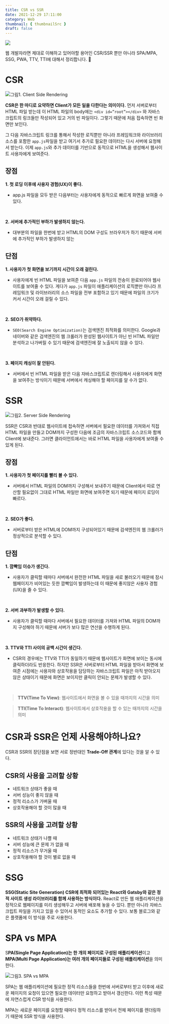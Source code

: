 ```yaml
---
title: CSR vs SSR
date: 2021-12-29 17:11:00
category: Web
thumbnail: { thumbnailSrc }
draft: false
---
```


![](./images/thumbNail.gif)

웹 개발자라면 제대로 이해하고 있어야할 용어인 CSR/SSR 뿐만 아니라 SPA/MPA, SSG, PWA, TTV, TTI에 대해서 정리합니다. 🧐

# CSR

![그림1. Client Side Rendering](./images/csr-ssr-01.png)

**CSR은 한 마디로 요약하면 Client가 모든 일을 다한다는 의미이다.** 먼저 서버로부터 HTML 파일 받는데 이 HTML 파일의 body에는 `<div id=”root”></div>` 와 자바스크립트의 링크들만 작성되어 있고 거의 빈 파일이다. 그렇기 때문에 처음 접속하면 빈 화면만 보인다.

그 다음 자바스크립트 링크를 통해서 작성한 로직뿐만 아니라 프레임워크와 라이브러리 소스를 포함한 `app.js`파일을 받고 여기서 추가로 필요한 데이터는 다시 서버에 요청해서 받는다. 이제 `app.js`와 추가 데이터를 기반으로 동적으로 HTML을 생성해서 웹사이트 사용자에게 보여준다.

## 장점

**1. 첫 로딩 이후에 사용자 경험(UX)이 좋다.**

- app.js 파일을 모두 받은 다음부터는 사용자에게 동적으로 빠르게 화면을 보여줄 수 있다.

<br />

**2. 서버에 추가적인 부하가 발생하지 않는다.**

- 대부분의 파일을 한번에 받고 HTML의 DOM 구성도 브라우저가 하기 때문에 서버에 추가적인 부하가 발생하지 않는

## 단점

**1. 사용자가 첫 화면을 보기까지 시간이 오래 걸린다.**

- 사용자에게 빈 HTML 파일을 보여준 다음 `app.js` 파일의 전송이 완료되어야 웹사이트를 보여줄 수 있다. 게다가 `app.js` 파일이 애플리케이션의 로직뿐만 아니라 프레임워크 및 라이브러리의 소스 파일을 전부 포함하고 있기 때문에 파일의 크기가 커서 시간이 오래 걸릴 수 있다.

<br />

**2. SEO가 취약하다.**

- `SEO(Search Engine Optimization)`는 검색엔진 최적화를 의미한다. Google과 네이버와 같은 검색엔진의 웹 크롤러가 완성된 웹사이트가 아닌 빈 HTML 파일만 분석하고 나가버릴 수 있기 때문에 검색엔진에 잘 노출되지 않을 수 있다.

<br />

**3. 페이지 캐싱이 잘 안된다.**

- 서버에서 빈 HTML 파일을 받은 다음 자바스크립트로 렌더링해서 사용자에게 화면을 보여주는 방식이기 때문에 서버에서 캐싱해야 할 페이지를 알 수가 없다.

# SSR

![그림2. Server Side Rendering](./images/csr-ssr-02.png)

SSR은 CSR과 반대로 웹사이트에 접속하면 서버에서 필요한 데이터를 가져와서 직접 HTML 파일을 만들고 DOM까지 구성한 다음에 조금의 자바스크립트 소스코드와 함께 Client에 보내준다. 그러면 클라이언트에서는 바로 HTML 파일을 사용자에게 보여줄 수 있게 된다.

## 장점

**1. 사용자가 첫 페이지를 빨리 볼 수 있다.**

- 서버에서 HTML 파일의 DOM까지 구성해서 보내주기 때문에 Client에서 따로 연산할 필요없이 그대로 HTML 파일만 화면에 보여주면 되기 때문에 페이지 로딩이 빠르다.

<br />

**2. SEO가 좋다.**

- 서버로부터 받은 HTML에 DOM까지 구성되어있기 때문에 검색엔진의 웹 크롤러가 정상적으로 분석할 수 있다.

## 단점

**1. 깜빡임 이슈가 생긴다.**

- 사용자가 클릭할 때마다 서버에서 완전한 HTML 파일을 새로 불러오기 때문에 잠시 웹페이지가 비어있는 듯한 깜빡임이 발생하는데 이 때문에 좋지않은 사용자 경험(UX)을 줄 수 있다.

<br/>

**2. 서버 과부하가 발생할 수 있다.**

- 사용자가 클릭할 때마다 서버에서 필요한 데이터를 가져와 HTML 파일의 DOM까지 구성해야 하기 때문에 서버가 보다 많은 연산을 수행하게 된다.

<br/>

**3. TTV와 TTI 사이의 공백 시간이 생긴다.**

- CSR의 경우에는 TTV와 TTI가 동일하기 때문에 웹사이트가 화면에 보이는 동시에 클릭하더라도 반응한다. 하지만 SSR은 서버로부터 HTML 파일을 받아서 화면에 보여준 시점에는 사용자와 상호작용을 담당하는 자바스크립트 파일은 아직 받아오지 않은 상태이기 때문에 화면은 보이지만 클릭이 안되는 문제가 발생할 수 있다.

<br/>

> **TTV(Time To View)**: 웹사이트에서 화면을 볼 수 있을 때까지의 시간을 의미

> **TTI(Time To Interact)**: 웹사이트에서 상호작용을 할 수 있는 때까지의 시간을 의미

# CSR과 SSR은 언제 사용해야하나요?

CSR과 SSR의 장단점을 보면 서로 정반대인 **Trade-Off 관계**에 있다는 것을 알 수 있다.

## CSR의 사용을 고려할 상황

- 네트워크 상태가 좋을 때
- 서버 성능이 좋지 않을 때
- 정적 리소스가 가벼울 때
- 상호작용해야 할 것이 많을 때

## SSR의 사용을 고려할 상황

- 네트워크 상태가 나쁠 때
- 서버 성능에 큰 문제 가 없을 때
- 정적 리소스가 무거울 때
- 상호작용해야 할 것이 별로 없을 때

# SSG

**SSG(Static Site Generation) CSR에 최적화 되어있는 React와 Gatsby와 같은 정적 사이트 생성 라이브러리를 함께 사용하는 방식이다.** React로 만든 웹 애플리케이션을 정적으로 웹페이지를 미리 생성해두고 서버에 배포해 놓을 수 있다. 뿐만 아니라 자바스크립트 파일을 가지고 있을 수 있어서 동적인 요소도 추가할 수 있다. 보통 블로그와 같은 플랫폼에 이 방식을 주로 사용한다.

# SPA vs MPA

S**PA(Single Page Application)는 한 개의 페이지로 구성된 애플리케이션**이고 **MPA(Multi Page Application)는 여러 개의 페이지들로 구성된 애플리케이션**을 의미한다.

![그림3. SPA vs MPA](./images/csr-ssr-03.png)

SPA는 웹 애플리케이션에 필요한 정적 리소스들을 한번에 서버로부터 받고 이후에 새로운 페이지의 요청이 있으면 필요한 데이터만 요청하고 받아서 갱신한다. 이런 특성 때문에 자연스럽게 CSR 방식을 사용한다.

MPA는 새로운 페이지를 요청할 때마다 정적 리소스를 받아서 전체 페이지를 렌더링하기 때문에 SSR 방식을 사용한다.

<br/>
